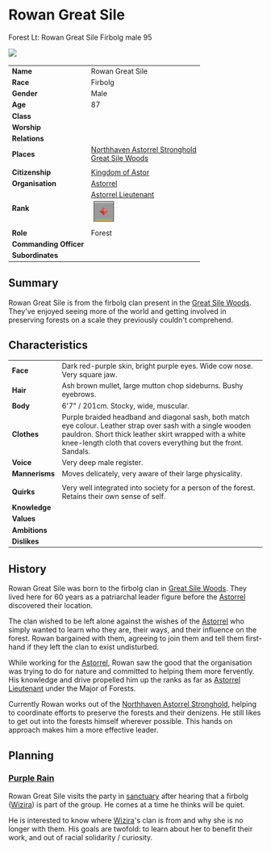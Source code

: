# Rowan Great Sile

Forest Lt:
Rowan Great Sile
Firbolg male
95

<img src="../../images/people/name.png" height="400" />

| | |
| --- | --- |
| **Name** | Rowan Great Sile | person.2
| **Race** | Firbolg |
| **Gender** | Male |
| **Age** | 87 |
| **Class** | |
| **Worship** | |
| **Relations** | |
| **Places** | [Northhaven Astorrel Stronghold](../places/strongholds/northhaven-astorrel-stronghold.md)<br />[Great Sile Woods](../places/forests/great-sile-woods.md) |
| | |
| **Citizenship** | [Kingdom of Astor](../civilisations/kingdom-of-astor/README.md) |
| **Organisation** | [Astorrel](../civilisations/kingdom-of-astor/organisations/astorrel/astorrel.md) |
| **Rank** | [Astorrel Lieutenant](../civilisations/kingdom-of-astor/organisations/astorrel/ranks/5-lieutenant.md)<br /><img src="../../images/ranks/astorrel-5-lieutenant.png" height="50" /> |
| **Role** | Forest |
| **Commanding Officer** | |
| **Subordinates** | |

## Summary

Rowan Great Sile is from the firbolg clan present in the [Great Sile Woods](../places/forests/great-sile-woods.md). They've enjoyed seeing more of the world and getting involved in preserving forests on a scale they previously couldn't comprehend.

## Characteristics

| | |
| --- | --- |
| **Face** | Dark red-purple skin, bright purple eyes. Wide cow nose. Very square jaw. | characteristics.2
| **Hair** | Ash brown mullet, large mutton chop sideburns. Bushy eyebrows. |
| **Body** | 6'7" / 201cm. Stocky, wide, muscular. |
| **Clothes** | Purple braided headband and diagonal sash, both match eye colour. Leather strap over sash with a single wooden pauldron. Short thick leather skirt wrapped with a white knee-length cloth that covers everything but the front. Sandals. |
| **Voice** | Very deep male register. |
| **Mannerisms** | Moves delicately, very aware of their large physicality. |
| | |
| **Quirks** | Very well integrated into society for a person of the forest. Retains their own sense of self. |
| **Knowledge** | |
| **Values** | |
| **Ambitions** | |
| **Dislikes** | |

## History

Rowan Great Sile was born to the firbolg clan in [Great Sile Woods](../places/forests/great-sile-woods.md). They lived here for 60 years as a patriarchal leader figure before the [Astorrel](../civilisations/kingdom-of-astor/organisations/astorrel/astorrel.md) discovered their location.

The clan wished to be left alone against the wishes of the [Astorrel](../civilisations/kingdom-of-astor/organisations/astorrel/astorrel.md) who simply wanted to learn who they are, their ways, and their influence on the forest. Rowan bargained with them, agreeing to join them and tell them first-hand if they left the clan to exist undisturbed.

While working for the [Astorrel](../civilisations/kingdom-of-astor/organisations/astorrel/astorrel.md), Rowan saw the good that the organisation was trying to do for nature and committed to helping them more fervently. His knowledge and drive propelled him up the ranks as far as [Astorrel Lieutenant](../civilisations/kingdom-of-astor/organisations/astorrel/ranks/5-lieutenant.md) under the Major of Forests.

Currently Rowan works out of the [Northhaven Astorrel Stronghold](../places/strongholds/northhaven-astorrel-stronghold.md), helping to coordinate efforts to preserve the forests and their denizens. He still likes to get out into the forests himself wherever possible. This hands on approach makes him a more effective leader.

## Planning

### [Purple Rain](../../campaigns/purple-rain/purple-rain.md)

Rowan Great Sile visits the party in [sanctuary](../civilisations/kingdom-of-astor/organisations/astorrel/sanctuary.md) after hearing that a firbolg ([Wizira](wizira.md)) is part of the group. He comes at a time he thinks will be quiet.

He is interested to know where [Wizira](wizira.md)'s clan is from and why she is no longer with them. His goals are twofold: to learn about her to benefit their work, and out of racial solidarity / curiosity.
